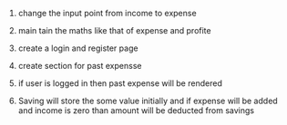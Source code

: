 1) change the input point from income to expense

2) main tain the maths like that of expense and profite

3) create a login and register page

4) create section for past expensse 

5) if user is logged in then past expense will be rendered


6) Saving will store the some value initially and if expense will be added and income is zero than amount will be deducted from savings